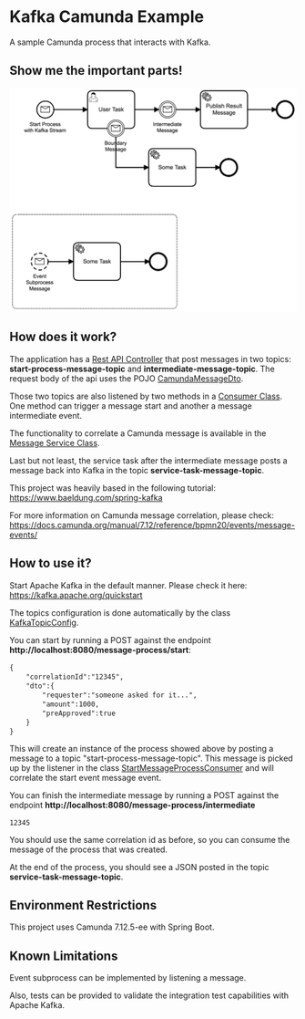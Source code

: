 # Kafka Camunda Example
A sample Camunda process that interacts with Kafka. 

## Show me the important parts!
![BPMN Process](src/main/resources/process.png)

## How does it work?

The application has a [Rest API Controller](src/main/java/org/camunda/bpm/demo/controller/MessageProcessRestController.java) that post messages in two topics: **start-process-message-topic** and **intermediate-message-topic**. The request body of the api uses the POJO [CamundaMessageDto](src/main/java/org/camunda/bpm/demo/dto/CamundaMessageDto.java).

Those two topics are also listened by two methods in a [Consumer Class](src/main/java/org/camunda/bpm/demo/consumer/MessageProcessConsumer.java). One method can trigger a message start and another a message intermediate event.

The functionality to correlate a Camunda message is available in the [Message Service Class](src/main/java/org/camunda/bpm/demo/consumer/MessageService.java).

Last but not least, the service task after the intermediate message posts a message back into Kafka in the topic **service-task-message-topic**.

This project was heavily based in the following tutorial: https://www.baeldung.com/spring-kafka

For more information on Camunda message correlation, please check: https://docs.camunda.org/manual/7.12/reference/bpmn20/events/message-events/

## How to use it?
Start Apache Kafka in the default manner. Please check it here: https://kafka.apache.org/quickstart 

The topics configuration is done automatically by the class [KafkaTopicConfig](src/main/java/org/camunda/bpm/demo/config/KafkaTopicConfig.java).

You can start by running a POST against the endpoint **http://localhost:8080/message-process/start**:

```
{
	"correlationId":"12345",
	"dto":{
		"requester":"someone asked for it...",
		"amount":1000,
		"preApproved":true
	}
}
```

This will create an instance of the process showed above by posting a message to a topic "start-process-message-topic". This message is picked up by the listener in the class [StartMessageProcessConsumer](src/main/java/org/camunda/bpm/demo/consumer/StartMessageProcessConsumer.java) and will correlate the start event message event.

You can finish the intermediate message by running a POST against the endpoint **http://localhost:8080/message-process/intermediate**

```
12345
```

You should use the same correlation id as before, so you can consume the message of the process that was created.

At the end of the process, you should see a JSON posted in the topic **service-task-message-topic**.

## Environment Restrictions
This project uses Camunda 7.12.5-ee with Spring Boot.

## Known Limitations

Event subprocess can be implemented by listening a message.

Also, tests can be provided to validate the integration test capabilities with Apache Kafka.